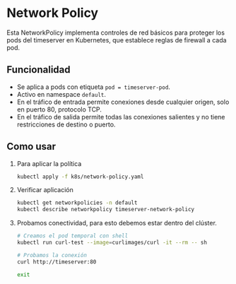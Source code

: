 # Network Policy

Esta NetworkPolicy implementa controles de red básicos para proteger los pods del timeserver en Kubernetes, que establece reglas de firewall a cada pod.

## Funcionalidad

- Se aplica a pods con etiqueta `pod = timeserver-pod`.
- Activo en namespace `default`.
- En el tráfico de entrada permite conexiones desde cualquier origen, solo en puerto 80, protocolo TCP.
- En el tráfico de salida permite todas las conexiones salientes y no tiene restricciones de destino o puerto.

## Como usar

1. Para aplicar la política
    ```sh
    kubectl apply -f k8s/network-policy.yaml
    ```

2. Verificar aplicación
    ```sh
    kubectl get networkpolicies -n default
    kubectl describe networkpolicy timeserver-network-policy
    ```

3. Probamos conectividad, para esto debemos estar dentro del clúster.
    ```sh
    # Creamos el pod temporal con shell
    kubectl run curl-test --image=curlimages/curl -it --rm -- sh

    # Probamos la conexión
    curl http://timeserver:80

    exit
    ```
